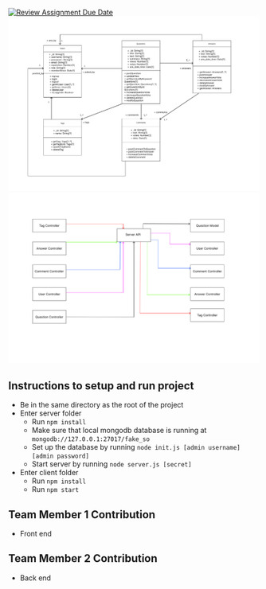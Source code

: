 [![Review Assignment Due Date](https://classroom.github.com/assets/deadline-readme-button-24ddc0f5d75046c5622901739e7c5dd533143b0c8e959d652212380cedb1ea36.svg)](https://classroom.github.com/a/9NDadFFr)
![UML For Data Models](/images/CSE%20316%20UML.png?raw=true)
![UML For Server](/images/Server%20UML.png?raw=true)

## Instructions to setup and run project
- Be in the same directory as the root of the project
- Enter server folder
  - Run `npm install`
  - Make sure that local mongodb database is running at `mongodb://127.0.0.1:27017/fake_so`
  - Set up the database by running `node init.js [admin username] [admin password]`
  - Start server by running `node server.js [secret]`
- Enter client folder
  - Run `npm install`
  - Run `npm start`

## Team Member 1 Contribution
- Front end

## Team Member 2 Contribution
- Back end
